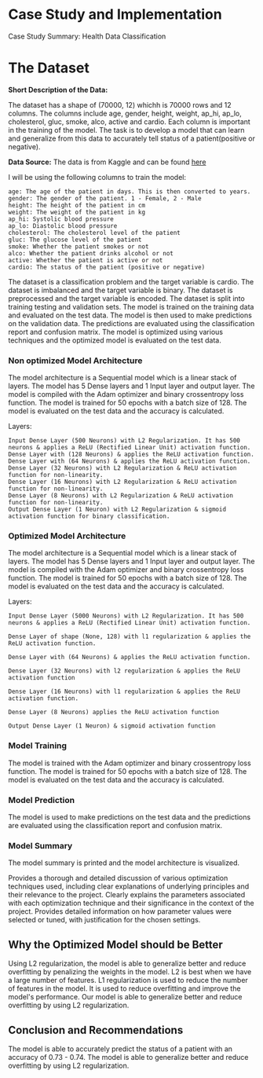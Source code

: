 # Case Study and Implementation

Case Study Summary: Health Data Classification


# The Dataset
**Short Description of the Data:**

The dataset has a shape of (70000, 12) whichh is 70000 rows and 12 columns. The columns include age, gender, height,	weight,	ap_hi,	ap_lo,	cholesterol,	gluc,	smoke,	alco,	active and cardio. Each column is important in the training of the model. The task is to develop a model that can learn and generalize from this data to accurately tell status of a patient(positive or negative).

**Data Source:** The data is from Kaggle and can be found [here](https://www.kaggle.com/sulianova/cardiovascular-disease-dataset)

I will be using the following columns to train the model:

    age: The age of the patient in days. This is then converted to years.
    gender: The gender of the patient. 1 - Female, 2 - Male
    height: The height of the patient in cm
    weight: The weight of the patient in kg
    ap_hi: Systolic blood pressure
    ap_lo: Diastolic blood pressure
    cholesterol: The cholesterol level of the patient
    gluc: The glucose level of the patient
    smoke: Whether the patient smokes or not
    alco: Whether the patient drinks alcohol or not
    active: Whether the patient is active or not
    cardio: The status of the patient (positive or negative)

The dataset is a classification problem and the target variable is cardio. The dataset is imbalanced and the target variable is binary. The dataset is preprocessed and the target variable is encoded. The dataset is split into training testing and validation sets. The model is trained on the training data and evaluated on the test data. The model is then used to make predictions on the validation data. The predictions are evaluated using the classification report and confusion matrix. The model is optimized using various techniques and the optimized model is evaluated on the test data. 

### Non optimized Model Architecture
The model architecture is a Sequential model which is a linear stack of layers. The model has 5 Dense layers and 1 Input layer and output layer. The model is compiled with the Adam optimizer and binary crossentropy loss function. The model is trained for 50 epochs with a batch size of 128. The model is evaluated on the test data and the accuracy is calculated.

Layers:

    Input Dense Layer (500 Neurons) with L2 Regularization. It has 500 neurons & applies a ReLU (Rectified Linear Unit) activation function.
    Dense Layer with (128 Neurons) & applies the ReLU activation function.
    Dense Layer with (64 Neurons) & applies the ReLU activation function.
    Dense Layer (32 Neurons) with L2 Regularization & ReLU activation function for non-linearity.
    Dense Layer (16 Neurons) with L2 Regularization & ReLU activation function for non-linearity.
    Dense Layer (8 Neurons) with L2 Regularization & ReLU activation function for non-linearity.
    Output Dense Layer (1 Neuron) with L2 Regularization & sigmoid activation function for binary classification.

### Optimized Model Architecture
The model architecture is a Sequential model which is a linear stack of layers. The model has 5 Dense layers and 1 Input layer and output layer. The model is compiled with the Adam optimizer and binary crossentropy loss function. The model is trained for 50 epochs with a batch size of 128. The model is evaluated on the test data and the accuracy is calculated.

Layers:

    Input Dense Layer (5000 Neurons) with L2 Regularization. It has 500 neurons & applies a ReLU (Rectified Linear Unit) activation function.

    Dense Layer of shape (None, 128) with l1 regularization & applies the ReLU activation function.

    Dense Layer with (64 Neurons) & applies the ReLU activation function.

    Dense Layer (32 Neurons) with l2 regularization & applies the ReLU activation function

    Dense Layer (16 Neurons) with l1 regularization & applies the ReLU activation function.

    Dense Layer (8 Neurons) applies the ReLU activation function

    Output Dense Layer (1 Neuron) & sigmoid activation function


### Model Training
The model is trained with the Adam optimizer and binary crossentropy loss function. The model is trained for 50 epochs with a batch size of 128. The model is evaluated on the test data and the accuracy is calculated.

### Model Prediction
The model is used to make predictions on the test data and the predictions are evaluated using the classification report and confusion matrix.

### Model Summary
The model summary is printed and the model architecture is visualized.

Provides a thorough and detailed discussion of various optimization techniques used, including clear explanations of underlying principles and their relevance to the project. Clearly explains the parameters associated with each optimization technique and their significance in the context of the project. Provides detailed information on how parameter values were selected or tuned, with justification for the chosen settings.

## Why the Optimized Model should be Better
Using L2 regularization, the model is able to generalize better and reduce overfitting by penalizing the weights in the model. L2 is best when we have a large number of features. L1 regularization is used to reduce the number of features in the model. It is used to reduce overfitting and improve the model's performance. Our model is able to generalize better and reduce overfitting by using L2 regularization. 

## Conclusion and Recommendations
The model is able to accurately predict the status of a patient with an accuracy of 0.73 - 0.74. 
The model is able to generalize better and reduce overfitting by using L2 regularization. 